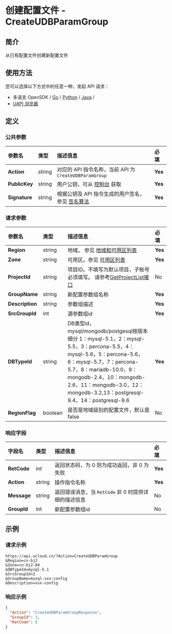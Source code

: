 # 创建配置文件 - CreateUDBParamGroup

## 简介

从已有配置文件创建新配置文件






## 使用方法

您可以选择以下方式中的任意一种，发起 API 请求：
- 多语言 OpenSDK / [Go](https://github.com/ucloud/ucloud-sdk-go) / [Python](https://github.com/ucloud/ucloud-sdk-python3) / [Java](https://github.com/ucloud/ucloud-sdk-java) /
- [UAPI 浏览器](https://console.ucloud.cn/uapi/detail?id=CreateUDBParamGroup)


## 定义

### 公共参数

| 参数名 | 类型 | 描述信息 | 必填 |
|:---|:---|:---|:---|
| **Action**     | string  | 对应的 API 指令名称，当前 API 为 `CreateUDBParamGroup`                        | **Yes** |
| **PublicKey**  | string  | 用户公钥，可从 [控制台](https://console.ucloud.cn/uapi/apikey) 获取                                             | **Yes** |
| **Signature**  | string  | 根据公钥及 API 指令生成的用户签名，参见 [签名算法](api/summary/signature.md)  | **Yes** |

### 请求参数

| 参数名 | 类型 | 描述信息 | 必填 |
|:---|:---|:---|:---|
| **Region** | string | 地域。 参见 [地域和可用区列表](api/summary/regionlist) |**Yes**|
| **Zone** | string | 可用区。参见 [可用区列表](api/summary/regionlist) |**Yes**|
| **ProjectId** | string | 项目ID。不填写为默认项目，子帐号必须填写。 请参考[GetProjectList接口](api/summary/get_project_list) |No|
| **GroupName** | string | 新配置参数组名称 |**Yes**|
| **Description** | string | 参数组描述 |**Yes**|
| **SrcGroupId** | int | 源参数组id |**Yes**|
| **DBTypeId** | string | DB类型id，mysql/mongodb/postgesql按版本细分 1：mysql-5.1，2：mysql-5.5，3：percona-5.5，4：mysql-5.6，5：percona-5.6，6：mysql-5.7，7：percona-5.7，8：mariadb-10.0，9：mongodb-2.4，10：mongodb-2.6，11：mongodb-3.0，12：mongodb-3.2,13：postgresql-9.4，14：postgresql-9.6 |**Yes**|
| **RegionFlag** | boolean | 是否是地域级别的配置文件，默认是false |No|

### 响应字段

| 字段名 | 类型 | 描述信息 | 必填 |
|:---|:---|:---|:---|
| **RetCode** | int | 返回状态码，为 0 则为成功返回，非 0 为失败 |**Yes**|
| **Action** | string | 操作指令名称 |**Yes**|
| **Message** | string | 返回错误消息，当 `RetCode` 非 0 时提供详细的描述信息 |No|
| **GroupId** | int | 新配置参数组id |No|




## 示例

### 请求示例
    
```
https://api.ucloud.cn/?Action=CreateUDBParamGroup     
&Region=cn-bj2
&Zone=cn-bj2-04
&DBTypeId=mysql-5.1
&SrcGroupId=2
&GroupName=mysql-xxx-config
&Description=xxx-config                   
```

### 响应示例
    
```json
{
  "Action": "CreateUDBParamGroupResponse",
  "GroupId": 3,
  "RetCode": 0
}
```





